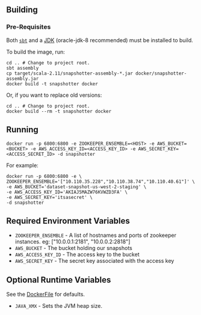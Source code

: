 ## Building ##

### Pre-Requisites ###
Both
[`sbt`](http://www.scala-sbt.org/0.13/tutorial/Installing-sbt-on-Linux.html)
and a
[JDK](http://www.webupd8.org/2012/09/install-oracle-java-8-in-ubuntu-via-ppa.html)
(oracle-jdk-8 recommended)
must be installed to build.

To build the image, run:
```
cd .. # Change to project root.
sbt assembly
cp target/scala-2.11/snapshotter-assembly-*.jar docker/snapshotter-assembly.jar
docker build -t snapshotter docker
```

Or, if you want to replace old versions:
```
cd .. # Change to project root.
docker build --rm -t snapshotter docker
```

## Running ##
```
docker run -p 6800:6800 -e ZOOKEEPER_ENSEMBLE=<HOST> -e AWS_BUCKET=<BUCKET> -e AWS_ACCESS_KEY_ID=<ACCESS_KEY_ID> -e AWS_SECRET_KEY=<ACCESS_SECRET_ID> -d snapshotter
```

For example:
```
docker run -p 6800:6800 -e \
ZOOKEEPER_ENSEMBLE='["10.110.35.228","10.110.38.74","10.110.40.61"]' \
-e AWS_BUCKET='dataset-snapshot-us-west-2-staging' \
-e AWS_ACCESS_KEY_ID='AKIAJ5MAZW76KVWZD3FA' \
-e AWS_SECRET_KEY='itsasecret' \
-d snapshotter
```

## Required Environment Variables ##
* `ZOOKEEPER_ENSEMBLE` - A list of hostnames and ports of zookeeper instances. eg: ["10.0.0.1:2181", "10.0.0.2:2818"]
* `AWS_BUCKET` - The bucket holding our snapshots
* `AWS_ACCESS_KEY_ID` - The access key to the bucket
* `AWS_SECRET_KEY` - The secret key associated with the access key

## Optional Runtime Variables ##
See the [DockerFile](Dockerfile) for defaults.

* `JAVA_XMX`                - Sets the JVM heap size.